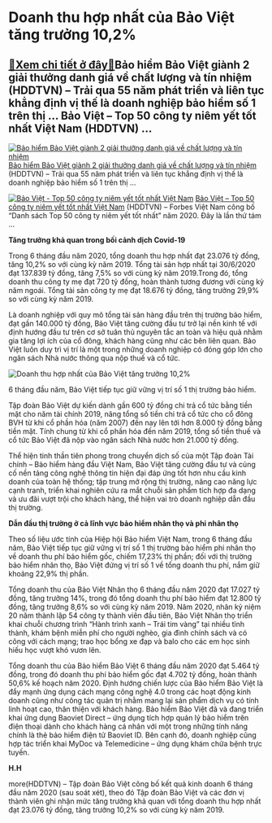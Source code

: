 Doanh thu hợp nhất của Bảo Việt tăng trưởng 10,2%
=================================================

[:gift:Xem chi tiết ở đây:gift:](https://hddtvn.com/doanh-thu-hop-nhat-cua-bao-viet-tang-truong-102/)Bảo hiểm Bảo Việt giành 2 giải thưởng danh giá về chất lượng và tín nhiệm (HDDTVN) – Trải qua 55 năm phát triển và liên tục khẳng định vị thế là doanh nghiệp bảo hiểm số 1 trên thị … Bảo Việt – Top 50 công ty niêm yết tốt nhất Việt Nam (HDDTVN) …
------------------------------------------------------------------------------------------------------------------------------------------------------------------------------------------------------------------------------------------------------





[![Bảo hiểm Bảo Việt giành 2 giải thưởng danh giá về chất lượng và tín nhiệm](https://hddtvn.com/wp-content/uploads/2021/01/0833_reward_2020-2.jpg "Bảo hiểm Bảo Việt giành 2 giải thưởng danh giá về chất lượng và tín nhiệm")](https://haiquanonline.com.vn/bao-hiem-bao-viet-gianh-2-giai-thuong-danh-gia-ve-chat-luong-va-tin-nhiem-131553.html "Bảo hiểm Bảo Việt giành 2 giải thưởng danh giá về chất lượng và tín nhiệm") 
[Bảo hiểm Bảo Việt giành 2 giải thưởng danh giá về chất lượng và tín nhiệm](https://haiquanonline.com.vn/bao-hiem-bao-viet-gianh-2-giai-thuong-danh-gia-ve-chat-luong-va-tin-nhiem-131553.html "Bảo hiểm Bảo Việt giành 2 giải thưởng danh giá về chất lượng và tín nhiệm") 
(HDDTVN) – Trải qua 55 năm phát triển và liên tục khẳng định vị thế là doanh nghiệp bảo hiểm số 1 trên thị …









[![Bảo Việt - Top 50 công ty niêm yết tốt nhất Việt Nam](https://hddtvn.com/wp-content/uploads/2021/01/0215_anh_2.jpg "Bảo Việt - Top 50 công ty niêm yết tốt nhất Việt Nam")](https://haiquanonline.com.vn/bao-viet-top-50-cong-ty-niem-yet-tot-nhat-viet-nam-127694.html "Bảo Việt - Top 50 công ty niêm yết tốt nhất Việt Nam") 
[Bảo Việt – Top 50 công ty niêm yết tốt nhất Việt Nam](https://haiquanonline.com.vn/bao-viet-top-50-cong-ty-niem-yet-tot-nhat-viet-nam-127694.html "Bảo Việt - Top 50 công ty niêm yết tốt nhất Việt Nam") 
(HDDTVN) – Forbes Việt Nam công bố “Danh sách Top 50 công ty niêm yết tốt nhất” năm 2020. Đây là lần thứ tám …






**Tăng trưởng khả quan trong bối cảnh dịch Covid-19**


Trong 6 tháng đầu năm 2020, tổng doanh thu hợp nhất đạt 23.076 tỷ đồng, tăng 10,2% so với cùng kỳ năm 2019. Tổng tài sản hợp nhất tại 30/6/2020 đạt 137.839 tỷ đồng, tăng 7,5% so với cùng kỳ năm 2019.Trong đó, tổng doanh thu công ty mẹ đạt 720 tỷ đồng, hoàn thành tương đương với cùng kỳ năm ngoái. Tổng tài sản công ty mẹ đạt 18.676 tỷ đồng, tăng trưởng 29,9% so với cùng kỳ năm 2019.


Là doanh nghiệp với quy mô tổng tài sản hàng đầu trên thị trường bảo hiểm, đạt gần 140.000 tỷ đồng, Bảo Việt tăng cường đầu tư trở lại nền kinh tế với định hướng đầu tư trên cơ sở tuân thủ nguyên tắc an toàn và hiệu quả nhằm gia tăng lợi ích của cổ đông, khách hàng cũng như các bên liên quan. Bảo Việt luôn duy trì vị trí là một trong những doanh nghiệp có đóng góp lớn cho ngân sách Nhà nước thông qua nộp thuế và cổ tức.





![Doanh thu hợp nhất của Bảo Việt tăng trưởng 10,2%](https://hddtvn.com/wp-content/uploads/2021/01/0044_118824379_982973832184749_6152422880393228163_n-1.png "Tổng doanh thu hợp nhất của Bảo Việt tăng trưởng 10,2%")


6 tháng đầu năm, Bảo Việt tiếp tục giữ vững vị trí số 1 thị trường bảo hiểm.



Tập đoàn Bảo Việt dự kiến dành gần 600 tỷ đồng chi trả cổ tức bằng tiền mặt cho năm tài chính 2019, nâng tổng số tiền chi trả cổ tức cho cổ đông BVH từ khi cổ phần hóa (năm 2007) đến nay lên tới hơn 8.000 tỷ đồng bằng tiền mặt. Tính chung từ khi cổ phần hóa đến năm 2019, tổng số tiền thuế và cổ tức Bảo Việt đã nộp vào ngân sách Nhà nước hơn 21.000 tỷ đồng.


Thể hiện tinh thần tiên phong trong chuyển dịch số của một Tập đoàn Tài chính – Bảo hiểm hàng đầu Việt Nam, Bảo Việt tăng cường đầu tư và củng cố nền tảng công nghệ thông tin hiện đại đáp ứng tốt hơn nhu cầu kinh doanh của toàn hệ thống; tập trung mở rộng thị trường, nâng cao năng lực cạnh tranh, triển khai nghiên cứu ra mắt chuỗi sản phẩm tích hợp đa dạng và ưu đãi vượt trội cho khách hàng, thể hiện vai trò doanh nghiệp dẫn đầu thị trường.


**Dẫn đầu thị trường ở cả lĩnh vực bảo hiểm nhân thọ và phi nhân thọ** 


Theo số liệu ước tính của Hiệp hội Bảo hiểm Việt Nam, trong 6 tháng đầu năm, Bảo Việt tiếp tục giữ vững vị trí số 1 thị trường bảo hiểm phi nhân thọ về doanh thu phí bảo hiểm gốc, chiếm 17,23% thị phần; đối với thị trường bảo hiểm nhân thọ, Bảo Việt đứng vị trí số 1 về tổng doanh thu phí, nắm giữ khoảng 22,9% thị phần.


Tổng doanh thu của Bảo Việt Nhân thọ 6 tháng đầu năm 2020 đạt 17.027 tỷ đồng, tăng trưởng 14%, trong đó tổng doanh thu phí bảo hiểm đạt 12.800 tỷ đồng, tăng trưởng 8,6% so với cùng kỳ năm 2019. Năm 2020, nhân kỷ niệm 20 năm thành lập 54 công ty thành viên đầu tiên, Bảo Việt Nhân thọ triển khai chuỗi chương trình “Hành trình xanh – Trái tim vàng” tại nhiều tỉnh thành, khám bệnh miễn phí cho người nghèo, gia đình chính sách và có công với cách mạng; trao học bổng xe đạp và balo cho các em học sinh hiếu học vượt khó vươn lên.


Tổng doanh thu của Bảo hiểm Bảo Việt 6 tháng đầu năm 2020 đạt 5.464 tỷ đồng, trong đó doanh thu phí bảo hiểm gốc đạt 4.702 tỷ đồng, hoàn thành 50,6% kế hoạch năm 2020. Định hướng chiến lược của Bảo hiểm Bảo Việt là đẩy mạnh ứng dụng cách mạng công nghệ 4.0 trong các hoạt động kinh doanh cũng như công tác quản trị nhằm mang lại sản phẩm dịch vụ có tính linh hoạt cao, thân thiện với khách hàng. Bảo hiểm Bảo Việt đã và đang triển khai ứng dụng Baoviet Direct – ứng dụng tích hợp quản lý bảo hiểm trên điện thoại dành cho khách hàng cá nhân với một trong những tính năng chính là thẻ bảo hiểm điện tử Baoviet ID. Bên cạnh đó, doanh nghiệp cũng hợp tác triển khai MyDoc và Telemedicine – ứng dụng khám chữa bệnh trực tuyến.




**H.H**



more(HDDTVN) – Tập đoàn Bảo Việt công bố kết quả kinh doanh 6 tháng đầu năm 2020 (sau soát xét), theo đó Tập đoàn Bảo Việt và các đơn vị thành viên ghi nhận mức tăng trưởng khả quan với tổng doanh thu hợp nhất đạt 23.076 tỷ đồng, tăng trưởng 10,2% so với cùng kỳ năm 2019.

